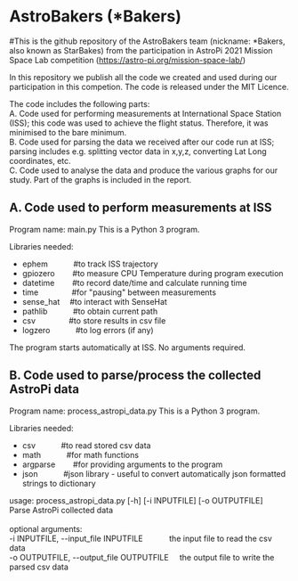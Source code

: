 # AstroBakers (*Bakers)
#This is the github repository of the AstroBakers team (nickname: *Bakers, also known as StarBakes) from the participation in AstroPi 2021 Mission Space Lab competition (https://astro-pi.org/mission-space-lab/)

In this repository we publish all the code we created and used during our participation in this competion. 
The code is released under the MIT Licence. 

The code includes the following parts:  
A. Code used for performing measurements at International Space Station (ISS); this code was used to achieve the flight status. Therefore, it was minimised to the bare minimum.  
B. Code used for parsing the data we received after our code run at ISS; parsing includes e.g. splitting vector data in x,y,z, converting Lat Long coordinates, etc.   
C. Code used to analyse the data and produce the various graphs for our study. Part of the graphs is included in the report.  

A. Code used to perform measurements at ISS
-------------------------------------------
Program name: main.py
This is a Python 3 program. 

Libraries needed: 
- ephem     &emsp;&emsp;&emsp;#to track ISS trajectory
- gpiozero  &emsp;&emsp;#to measure CPU Temperature during program execution 
- datetime  &emsp;&emsp;#to record date/time and calculate running time
- time      &emsp;&emsp;&emsp;&emsp;#for "pausing" between measurements
- sense_hat &emsp;#to interact with SenseHat
- pathlib   &emsp;&emsp;&emsp;#to obtain current path
- csv       &emsp;&emsp;&emsp;&emsp;#to store results in csv file 
- logzero   &emsp;&emsp;&emsp;#to log errors (if any)

The program starts automatically at ISS. No arguments required. 

B. Code used to parse/process the collected AstroPi data
--------------------------------------------------------
Program name: process_astropi_data.py
This is a Python 3 program.

Libraries needed:
- csv       &emsp;&emsp;&emsp;#to read stored csv data
- math      &emsp;&emsp;&emsp;#for math functions
- argparse  &emsp;&emsp;#for providing arguments to the program
- json      &emsp;&emsp;&emsp;#json library - useful to convert automatically json formatted strings to dictionary

usage: process_astropi_data.py [-h] [-i INPUTFILE] [-o OUTPUTFILE]
<br /> 
Parse AstroPi collected data<br /> 
<br /> 
optional arguments:<br /> 
  -i INPUTFILE, --input_file INPUTFILE&nbsp;&nbsp;&nbsp;&nbsp;&nbsp;&nbsp;&nbsp;&nbsp;&nbsp;&nbsp;&nbsp;&nbsp;the input file to read the csv data<br /> 
  -o OUTPUTFILE, --output_file OUTPUTFILE&nbsp;&nbsp;&nbsp;&nbsp;&nbsp;the output file to write the parsed csv data

